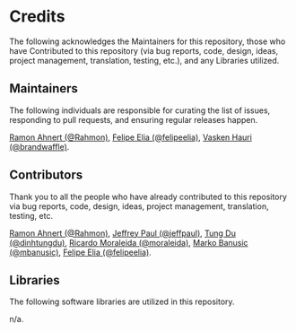 # Credits

The following acknowledges the Maintainers for this repository, those who have Contributed to this repository (via bug reports, code, design, ideas, project management, translation, testing, etc.), and any Libraries utilized.

## Maintainers

The following individuals are responsible for curating the list of issues, responding to pull requests, and ensuring regular releases happen.

[Ramon Ahnert (@Rahmon)](https://github.com/Rahmon), [Felipe Elia (@felipeelia)](https://github.com/felipeelia), [Vasken Hauri (@brandwaffle)](https://github.com/brandwaffle).

## Contributors

Thank you to all the people who have already contributed to this repository via bug reports, code, design, ideas, project management, translation, testing, etc.

[Ramon Ahnert (@Rahmon)](https://github.com/Rahmon), [Jeffrey Paul (@jeffpaul)](https://github.com/jeffpaul), [Tung Du (@dinhtungdu)](https://github.com/dinhtungdu), [Ricardo Moraleida (@moraleida)](https://github.com/moraleida), [Marko Banusic (@mbanusic)](https://github.com/mbanusic), [Felipe Elia (@felipeelia)](https://github.com/felipeelia).

## Libraries

The following software libraries are utilized in this repository.

n/a.
